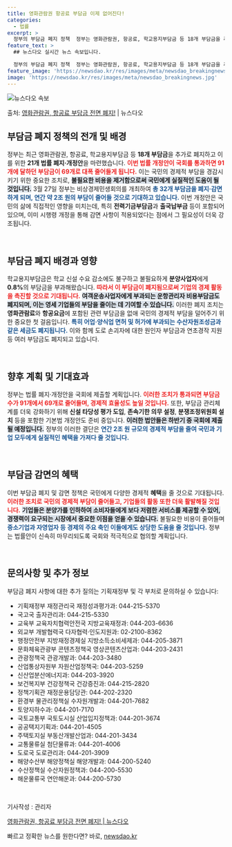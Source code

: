 ```yaml
---
title: 영화관람권 항공료 부담금 이제 없어진다!
categories:
  - 법률
excerpt: >
  정부의 부담금 폐지 정책  정부는 영화관람권, 항공료, 학교용지부담금 등 18개 부담금을 추가로 폐지하는 2…
feature_text: >
  ## 뉴스다오 실시간 뉴스 속보입니다.

  정부의 부담금 폐지 정책  정부는 영화관람권, 항공료, 학교용지부담금 등 18개 부담금을 추가로 폐지하는 2…
feature_image: 'https://newsdao.kr/res/images/meta/newsdao_breakingnews.jpg'
image: 'https://newsdao.kr/res/images/meta/newsdao_breakingnews.jpg'
---
```


![뉴스다오 속보](https://newsdao.kr/res/images/meta/newsdao_breakingnews.jpg)

<p>출처: <a href="https://newsdao.kr/5003" rel="dofollow">영화관람권, 항공료 부담금 전면 폐지!</a> | 뉴스다오</p>

<h2 data-ke-size="size26">부담금 폐지 정책의 전개 및 배경</h2>

<p data-ke-size="size16">정부는 최근 영화관람권, 항공료, 학교용지부담금 등 <b>18개 부담금</b>을 추가로 폐지하고 이를 위한 <b>21개 법률 폐지·개정안</b>을 마련했습니다. <b><span style="color: #ee2323;">이번 법률 개정안이 국회를 통과하면 91개에 달하던 부담금이 69개로 대폭 줄어들게 됩니다.</span></b> 이는 국민의 경제적 부담을 경감시키기 위한 중요한 조치로, <b><span style="background-color: #21538527;">불필요한 비용을 제거함으로써 국민에게 실질적인 도움이 될 것입니다.</span></b> 3월 27일 정부는 비상경제민생회의를 개최하여 <b><span style="color: #1a5490;">총 32개 부담금을 폐지·감면하게 되며, 연간 약 2조 원의 부담이 줄어들 것으로 기대하고 있습니다.</span></b> 이번 개정안은 국민의 삶에 직접적인 영향을 미치는데, 특히 <b>전력기금부담금</b>과 <b>출국납부금</b> 등이 포함되어 있으며, 이미 시행령 개정을 통해 감면 사항이 적용되었다는 점에서 그 필요성이 더욱 강조됩니다.</p>

<p data-ke-size="size16">&nbsp;</p>

<h2 data-ke-size="size26">부담금 폐지 배경과 영향</h2>

<p data-ke-size="size16">학교용지부담금은 학교 신설 수요 감소에도 불구하고 불필요하게 <b>분양사업자</b>에게 <b>0.8%</b>의 부담금을 부과해왔습니다. <b><span style="color: #ee2323;">따라서 이 부담금이 폐지됨으로써 기업의 경제 활동을 촉진할 것으로 기대됩니다.</span></b> <b><span style="background-color: #21538527;">여객운송사업자에게 부과되는 운항관리자 비용부담금도 폐지되며, 이는 영세 기업들의 부담을 줄이는 데 기여할 수 있습니다.</span></b> 이러한 폐지 조치는 <b>영화관람료</b>와 <b>항공요금</b>에 포함된 관련 부담금을 없애 국민의 경제적 부담을 덜어주기 위한 중요한 첫 걸음입니다. <b><span style="color: #1a5490;">특히 어업·양식업 면허 및 허가에 부과되는 <b>수산자원조성금</b>과 같은 세금도 폐지됩니다.</span></b> 이와 함께 도로 손괴자에 대한 원인자 부담금과 연초경작 지원 등 여러 부담금도 폐지되고 있습니다.</p>

<p data-ke-size="size16">&nbsp;</p>

<h2 data-ke-size="size26">향후 계획 및 기대효과</h2>

<p data-ke-size="size16">정부는 법률 폐지·개정안을 국회에 제출할 계획입니다. <b><span style="color: #ee2323;">이러한 조치가 통과되면 부담금 수가 91개에서 69개로 줄어들며, 경제적 효율성도 높일 것입니다.</span></b> 또한, 부담금 관리체계를 더욱 강화하기 위해 <b>신설 타당성 평가 도입</b>, <b>존속기한 의무 설정</b>, <b>분쟁조정위원회 설치</b> 등을 포함한 기본법 개정안도 준비 중입니다. <b><span style="background-color: #21538527;">이러한 법안들은 하반기 중 국회에 제출될 예정입니다.</span></b> 정부의 이러한 결단은 <b><span style="color: #1a5490;">연간 2조 원 규모의 경제적 부담을 줄여 국민과 기업 모두에게 실질적인 혜택을 가져다 줄 것입니다.</span></b></p>

<p data-ke-size="size16">&nbsp;</p>

<h2 data-ke-size="size26">부담금 감면의 혜택</h2>

<p data-ke-size="size16">이번 부담금 폐지 및 감면 정책은 국민에게 다양한 경제적 <b>혜택</b>을 줄 것으로 기대됩니다. <b><span style="color: #ee2323;">이러한 조치로 국민의 경제적 부담이 줄어들고, 기업들의 활동 또한 더욱 활발해질 것입니다.</span></b> <b><span style="background-color: #21538527;">기업들은 분양가를 인하하여 소비자들에게 보다 저렴한 서비스를 제공할 수 있어, 경쟁력이 요구되는 시장에서 중요한 이점을 얻을 수 있습니다.</span></b> 불필요한 비용이 줄어들며 <b><span style="color: #1a5490;">중소기업과 자영업자 등 경제의 주요 축인 이들에게도 상당한 도움을 줄 것입니다.</span></b> 정부는 법률안이 신속히 마무리되도록 국회와 적극적으로 협의할 계획입니다.</p>

<p data-ke-size="size16">&nbsp;</p>

<h2 data-ke-size="size26">문의사항 및 추가 정보</h2>

<p data-ke-size="size16">부담금 폐지 사항에 대한 추가 질의는 기획재정부 및 각 부처로 문의하실 수 있습니다:</p>

<ul>
    <li>기획재정부 재정관리국 재정성과평가과: 044-215-5370</li>
    <li>국고국 출자관리과: 044-215-5330</li>
    <li>교육부 교육자치협력안전국 지방교육재정과: 044-203-6636</li>
    <li>외교부 개발협력국 다자협력·인도지원과: 02-2100-8362</li>
    <li>행정안전부 지방재정경제실 지방소득소비세제과: 044-205-3871</li>
    <li>문화체육관광부 콘텐츠정책국 영상콘텐츠산업과: 044-203-2431</li>
    <li>관광정책국 관광개발과: 044-203-3480</li>
    <li>산업통상자원부 자원산업정책국: 044-203-5259</li>
    <li>신산업분산에너지과: 044-203-3920</li>
    <li>보건복지부 건강정책국 건강증진과: 044-215-2820</li>
    <li>정책기획관 재정운용담당관: 044-202-2320</li>
    <li>환경부 물관리정책실 수자원개발과: 044-201-7682</li>
    <li>토양지하수과: 044-201-7170</li>
    <li>국토교통부 국토도시실 산업입지정책과: 044-201-3674</li>
    <li>공공택지기획과: 044-201-4505</li>
    <li>주택토지실 부동산개발산업과: 044-201-3434</li>
    <li>교통물류실 첨단물류과: 044-201-4006</li>
    <li>도로국 도로관리과: 044-201-3909</li>
    <li>해양수산부 해양정책실 해양개발과: 044-200-5240</li>
    <li>수산정책실 수산자원정책과: 044-200-5530</li>
    <li>해운물류국 연안해운과: 044-200-5730</li>
</ul>

<p data-ke-size="size16">&nbsp;</p>

<p data-ke-size="size16">기사작성 : 관리자</p>
<p data-ke-size="size16"><a href="https://newsdao.kr/5003">영화관람권, 항공료 부담금 전면 폐지! | 뉴스다오</a></p> 

빠르고 정확한 뉴스를 원한다면? 바로, <a href="https://newsdao.kr" rel="dofollow">newsdao.kr</a>


